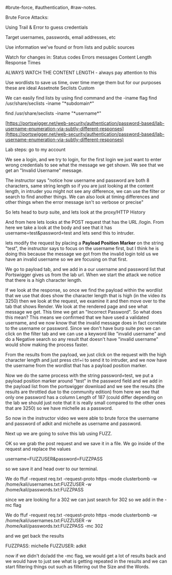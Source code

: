#brute-force, #authentication, #raw-notes.

Brute Force Attacks:

Using Trail & Error to guess credentials

Target usernames, passwords, email addresses, etc

Use information we've found or from lists and public sources

Watch for changes in:
Status codes
Errors messages
Content Length
Response Times

ALWAYS WATCH THE CONTENT LENGTH - always pay attention to this

Use wordlists to save us time, over time merge them but for our purposes these are ideal
Assetnote
Seclists
Custom

We can easily find lists by using find command and the -iname flag
find /usr/share/seclists -iname "\*subdomain\*"

find /usr/share/seclists -iname "\*username\*"


[https://portswigger.net/web-security/authentication/password-based/lab-username-enumeration-via-subtly-different-responses](https://portswigger.net/web-security/authentication/password-based/lab-username-enumeration-via-subtly-different-responses)


Lab steps:
go to my account

We see a login, and we try to login, for the first login we just want to enter wrong credentials to see what the message we get shown. We see that we get an "Invalid Username" message.

The instructor says "notice how username and password are both 8 characters, same string length so if you are just looking at the content length, in intruder you might not see any difference, we can use the filter or search to find another things. We can also look at timing differences and other things when the error message isn't so verbose or precise"


So lets head to burp suite, and lets look at the proxy/HTTP History

And from here lets looks at the POST request that has the URL /login. From here we take a look at the body and see that it has username=test&password=test and lets send this to intruder.

lets modify the request by placing a **Payload Position Marker** on the string "test",  the instructor says to focus on the username first, but I think he is doing this because the message we got from the invalid login told us we have an invalid username so we are focusing on that first.

We go to payload tab, and we add in a our username and password list that Portswigger gives us from the lab url. When we start the attack we notice that there is a high character length. 

If we look at the response, so once we find the payload within the wordlist that we use that does show the character length that is high (in the video its 3250) then we look at the request, we examine it and then move over to the tab that shows Render. We look at the rendered page and see what message we get. This time we get an "Incorrect Password". So what does this mean? This means we confirmed that we have used a validated username, and we now know that the invalid message does in fact correlate to the username or password. Since we don't have burp suite pro we can click on the filter tab and we can use a keyword like "invalid username" and do a Negative search so any result that doesn't have "invalid username" would show making the process faster.

From the results from the payload, we just click on the request with the high character length and just press ctrl+i to send it to intruder, and we now have the username from the wordlist that has a payload position marker.

Now we do the same process with the string password=test, we put a payload position marker around "test" in the password field and we add in the payload list from the portswigger download and we see the results (the results are throttled due to the community edition) from here we see that only one password has a column Length of 187 (could differ depending on the lab we should just note that it is really small compared to the other ones that are 3250) so we have michelle as a password.

So now in the instructor video we were able to brute force the username and password of adkit and michelle as username and password.

Next up we are going to solve this lab using FUZZ. 

OK so we grab the post request and we save it in a file. We go inside of the request and replace the values 

username=FUZZUSER&password=FUZZPASS

so we save it and head over to our terminal.

We do ffuf -request req.txt -request-proto https -mode clusterbomb -w /home/kali/usernames.txt:FUZZUSER -w /home/kali/passwords.txt:FUZZPASS 

since we are looking for a 302 we can just search for 302 so we add in the -mc flag

We do ffuf -request req.txt -request-proto https -mode clusterbomb -w /home/kali/usernames.txt:FUZZUSER -w /home/kali/passwords.txt:FUZZPASS -mc 302

and we get back the results

FUZZPASS: michelle
FUZZUSER: adkit


now if we didn't do/add the -mc flag, we would get a lot of results back and we would have to just see what is getting repeated in the results and we can start filtering things out such as filtering out the Size and the Words. 